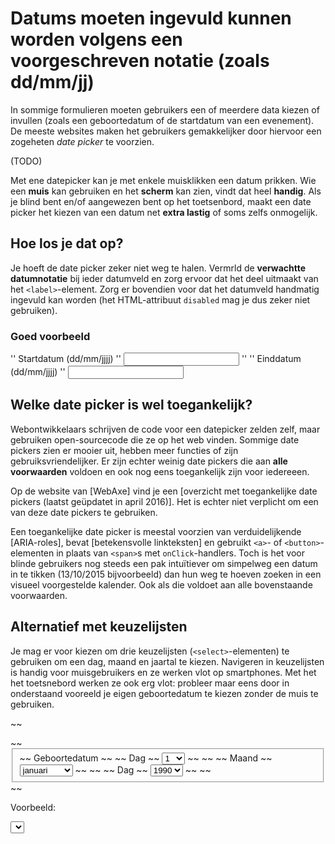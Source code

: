 # Datums moeten ingevuld kunnen worden volgens een voorgeschreven notatie (zoals dd/mm/jj)

In sommige formulieren moeten gebruikers een of meerdere data kiezen of invullen (zoals een geboortedatum of de startdatum van een evenement). De meeste websites maken het gebruikers gemakkelijker door hiervoor een zogeheten *date picker* te voorzien.

(TODO)

Met ene datepicker kan je met enkele muisklikken een datum prikken. Wie een **muis** kan gebruiken en het **scherm** kan zien, vindt dat heel **handig**. Als je blind bent en/of aangewezen bent op het toetsenbord, maakt een date picker het kiezen van een datum net **extra lastig** of soms zelfs onmogelijk.

## Hoe los je dat op?

Je hoeft de date picker zeker niet weg te halen. Vermrld de **verwachtte datumnotatie** bij ieder datumveld en zorg ervoor dat het deel uitmaakt van het `<label>`-element. Zorg er bovendien voor dat het datumveld handmatig ingevuld kan worden (het HTML-attribuut `disabled` mag je dus zeker niet gebruiken).

### Goed voorbeeld

'' <label for="startdatum">Startdatum (dd/mm/jjjj)</label>
'' <input type="text" maxlength="10" id="startdatum" name="startdatum" />
''
'' <label for="einddatum">Einddatum (dd/mm/jjjj)</label>
'' <input type="text" maxlength="10" id="einddatum" name="einddatum" />

## Welke date picker is wel toegankelijk?

Webontwikkelaars schrijven de code voor een datepicker zelden zelf, maar gebruiken open-sourcecode die ze op het web vinden. Sommige date pickers zien er mooier uit, hebben meer functies of zijn gebruiksvriendelijker. Er zijn echter weinig date pickers die aan **alle voorwaarden** voldoen en ook nog eens toegankelijk zijn voor iedereeen.

Op de website van [WebAxe] vind je een [overzicht met toegankelijke date pickers (laatst geüpdatet in april 2016)]. Het is echter niet verplicht om een van deze date pickers te gebruiken.

Een toegankelijke date picker is meestal voorzien van verduidelijkende [ARIA-roles], bevat [betekensvolle linkteksten] en gebruikt `<a>`- of `<button>`-elementen in plaats van `<span>`s met `onClick`-handlers. Toch is het voor blinde gebruikers nog steeds een pak intuïtiever om simpelweg een datum in te tikken (13/10/2015 bijvoorbeeld) dan hun weg te hoeven zoeken in een visueel voorgestelde kalender. Ook als die voldoet aan alle bovenstaande voorwaarden.

## Alternatief met keuzelijsten

Je mag er voor kiezen om drie keuzelijsten (`<select>`-elementen) te gebruiken om een dag, maand en jaartal te kiezen. Navigeren in keuzelijsten is handig voor muisgebruikers en ze werken vlot op smartphones. Met het het toetsnebord werken ze ook erg vlot: probleer maar eens door in onderstaand vooreeld je eigen geboortedatum te kiezen zonder de muis te gebruiken.

~~ <form>
~~   <fieldset>
	~~ <lagend>Geboortedatum</legend>
	~~ <label>
	~~   Dag
	~~   <select name="dag">
		~~ <option value="1">1</option>
		~~ <option value="2">2</option>
		~~ <option value="3">3</option>
		~~ <option value="4">4</option>
		~~ <option value="5">5</option>
		~~ <option value="6">6</option>
		~~ <option value="7">7</option>
		~~ <option value="8">8</option>
		~~ <option value="9">9</option>
		~~ <option value="10">10</option>
		~~ <option value="11">11</option>
		~~ <option value="12">12</option>
		~~ <option value="13">13</option>
		~~ <option value="14">14</option>
		~~ <option value="15">15</option>
		~~ <option value="16">16</option>
		~~ <option value="17">17</option>
		~~ <option value="18">18</option>
		~~ <option value="19">19</option>
		~~ <option value="20">20</option>
		~~ <option value="21">21</option>
		~~ <option value="22">22</option>
		~~ <option value="23">23</option>
		~~ <option value="24">24</option>
		~~ <option value="25">25</option>
		~~ <option value="26">26</option>
		~~ <option value="27">27</option>
		~~ <option value="28">28</option>
		~~ <option value="29">29</option>
		~~ <option value="30">30</option>
		~~ <option value="31">31</option>
	~~   </select>
	~~ </label>
	~~ <label>
	~~   Maand
	~~   <select name="maand">
		~~ <option value="1">januari</option>
		~~ <option value="2">februari</option>
		~~ <option value="3">maart</option>
		~~ <option value="4">april</option>
		~~ <option value="5">mei</option>
		~~ <option value="6">juni</option>
		~~ <option value="7">juli</option>
		~~ <option value="8">augustus</option>
		~~ <option value="9">september</option>
		~~ <option value="10">oktober</option>
		~~ <option value="11">november</option>
		~~ <option value="12">december</option>
	~~   </select>
	~~ </label>
	~~ <label>
	~~   Dag
	~~   <select name="jaar">
		~~ <option value="1920">1920</option>
		~~ <option value="1921">1921</option>
		~~ <option value="1922">1922</option>
		~~ <option value="1923">1923</option>
		~~ <option value="1924">1924</option>
		~~ <option value="1925">1925</option>
		~~ <option value="1926">1926</option>
		~~ <option value="1927">1927</option>
		~~ <option value="1928">1928</option>
		~~ <option value="1929">1929</option>
		~~ <option value="1930">1930</option>
		~~ <option value="1931">1931</option>
		~~ <option value="1932">1932</option>
		~~ <option value="1933">1933</option>
		~~ <option value="1934">1934</option>
		~~ <option value="1935">1935</option>
		~~ <option value="1936">1936</option>
		~~ <option value="1937">1937</option>
		~~ <option value="1938">1937</option>
		~~ <option value="1939">1939</option>
		~~ <option value="1940">1940</option>
		~~ <option value="1941">1941</option>
		~~ <option value="1942">1942</option>
		~~ <option value="1943">1943</option>
		~~ <option value="1944">1944</option>
		~~ <option value="1945">1945</option>
		~~ <option value="1946">1946</option>
		~~ <option value="1947">1947</option>
		~~ <option value="1948">1948</option>
		~~ <option value="1949">1949</option>
		~~ <option value="1950">1950</option>
		~~ <option value="1951">1951</option>
		~~ <option value="1952">1952</option>
		~~ <option value="1953">1953</option>
		~~ <option value="1954">1954</option>
		~~ <option value="1955">1955</option>
		~~ <option value="1956">1956</option>
		~~ <option value="1957">1957</option>
		~~ <option value="1958">1958</option>
		~~ <option value="1959">1959</option>
		~~ <option value="1960">1960</option>
		~~ <option value="1961">1961</option>
		~~ <option value="1962">1962</option>
		~~ <option value="1963">1963</option>
		~~ <option value="1964">1964</option>
		~~ <option value="1965">1965</option>
		~~ <option value="1966">1966</option>
		~~ <option value="1967">1967</option>
		~~ <option value="1968">1968</option>
		~~ <option value="1969">1969</option>
		~~ <option value="1970">1970</option>
		~~ <option value="1971">1971</option>
		~~ <option value="1972">1972</option>
		~~ <option value="1973">1973</option>
		~~ <option value="1974">1974</option>
		~~ <option value="1975">1975</option>
		~~ <option value="1976">1976</option>
		~~ <option value="1977">1977</option>
		~~ <option value="1978">1978</option>
		~~ <option value="1979">1979</option>
		~~ <option value="1980">1980</option>
		~~ <option value="1981">1981</option>
		~~ <option value="1982">1982</option>
		~~ <option value="1983">1983</option>
		~~ <option value="1984">1984</option>
		~~ <option value="1985">1985</option>
		~~ <option value="1986">1986</option>
		~~ <option value="1987">1987</option>
		~~ <option value="1988">1988</option>
		~~ <option value="1989">1989</option>
		~~ <option value="1990" selected="selected">1990</option>
		~~ <option value="1991">1991</option>
		~~ <option value="1992">1992</option>
		~~ <option value="1993">1993</option>
		~~ <option value="1994">1994</option>
		~~ <option value="1995">1995</option>
		~~ <option value="1996">1996</option>
		~~ <option value="1997">1997</option>
		~~ <option value="1998">1998</option>
		~~ <option value="1999">1999</option>
		~~ <option value="2000">2000</option>
		~~ <option value="2001">2001</option>
		~~ <option value="2002">2002</option>
		~~ <option value="2003">2003</option>
		~~ <option value="2004">2004</option>
		~~ <option value="2005">2005</option>
		~~ <option value="2006">2006</option>
		~~ <option value="2007">2007</option>
		~~ <option value="2008">2008</option>
		~~ <option value="2009">2009</option>
		~~ <option value="2010">2010</option>
		~~ <option value="2011">2011</option>
		~~ <option value="2012">2012</option>
		~~ <option value="2013">2013</option>
		~~ <option value="2014">2014</option>
		~~ <option value="2015">2015</option>
		~~ <option value="2016">2016</option>
	~~   </select>
	~~ </label>
~~   </fieldset>
~~ </form>

Voorbeeld:

<select>
  <option></option>
